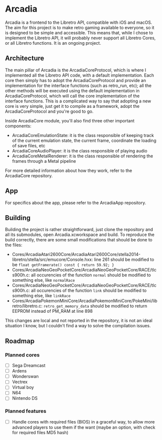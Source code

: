 # Arcadia

Arcadia is a frontend to the Libretro API, compatible with iOS and macOS.
The aim for this project is to make retro gaming available to everyone, so it is designed to be simple and accessible.
This means that, while I chose to implement the Libretro API, it will probably never support all Libretro Cores, or all Libretro functions.
It is an ongoing project.

## Architecture

The main pillar of Arcadia is the ArcadiaCoreProtocol, which is where I implemented all the Libretro API code, with a default implementation.
Each core then simply has to adopt the ArcadiaCoreProtocol and provide an implementation for the interface functions (such as retro_run, etc); all the other methods will be executed using the default implementation in ArcadiaCoreProtocol, which will call the core implementation of the interface functions.
This is a complicated way to say that adopting a new core is very simple, just get it to compile as a framework, adopt the ArcadiaCoreProtocol and you're good to go.

Inside ArcadiaCore module, you'll also find three other important components:

- ArcadiaCoreEmulationState: it is the class responsible of keeping track of the current emulation state, the current frame, coordinate the loading of save files, etc
- ArcadiaCoreAudioPlayer: it is the class responsible of playing audio
- ArcadiaCoreMetalRenderer: it is the class responsible of rendering the frames through a Metal pipeline

For more detailed information about how they work, refer to the ArcadiaCore repository.

## App

For specifics about the app, please refer to the ArcadiaApp repository.

## Building

Building the project is rather straightforward, just clone the repository and all its submodules, open Arcadia.xcworkspace and build.
To reproduce the build correctly, there are some small modifications that should be done to the files:

- Cores/ArcadiaAtari2600Core/ArcadiaAtari2600Core/stella2014-libretro/stella/src/emucore/Console.hxx: line 261 should be modified to be `float getFramerate() const { return 59.92; }`
- Cores/ArcadiaNeoGeoPocketCore/ArcadiaNeoGeoPocketCore/RACE/tlcs900h.c: all occurencies of the function `normal` should be modified to something else, like `normalRace`
- Cores/ArcadiaNeoGeoPocketCore/ArcadiaNeoGeoPocketCore/RACE/tlcs900h.c: all occurencies of the function `link` should be modified to something else, like `linkRace`
- Cores/ArcadiaPokemonMiniCore/ArcadiaPokemonMiniCore/PokeMini/libretro/libretro.c: `retro_get_memory_data` should be modified to return EEPROM instead of PM_RAM at line 898

This changes are local and not reported in the repository, it is not an ideal situation I know, but I couldn't find a way to solve the compilation issues.

## Roadmap

### Planned cores

- [ ] Sega Dreamcast 
- [ ] Ardens
- [ ] Wonderswan
- [ ] Vectrex 
- [ ] Virtual boy
- [ ] N64
- [ ] Nintendo DS

### Planned features

- [ ] Handle cores with required files (BIOS) in a graceful way, to allow more advanced players to use them if the want (maybe an option, with check for required files MD5 hash)